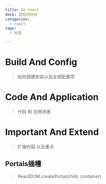 ```yaml
---
title: 02-react
date: 现在的时间
categories:
  - react
tags: 
  - 标签

---
```


# Build And Config

> 如何搭建安装以及全部配置项

# Code And Application

> 代码 和 应用场景

# Important And Extend

> 扩展内容 以及重点

## Portals插槽

> ReactDOM.createPortal(child, container)